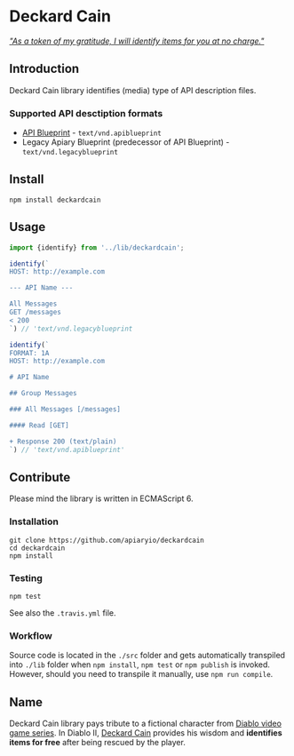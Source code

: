 # Deckard Cain

[*"As a token of my gratitude, I will identify items for you at no charge."*](https://www.youtube.com/watch?v=TEMCYmIYouE)

## Introduction

Deckard Cain library identifies (media) type of API description files.

### Supported API desctiption formats

- [API Blueprint](https://apiblueprint.org/) - `text/vnd.apiblueprint`
- Legacy Apiary Blueprint (predecessor of API Blueprint) - `text/vnd.legacyblueprint`

## Install

```
npm install deckardcain
```

## Usage

```javascript
import {identify} from '../lib/deckardcain';

identify(`
HOST: http://example.com

--- API Name ---

All Messages
GET /messages
< 200
`) // 'text/vnd.legacyblueprint

identify(`
FORMAT: 1A
HOST: http://example.com

# API Name

## Group Messages

### All Messages [/messages]

#### Read [GET]

+ Response 200 (text/plain)
`) // 'text/vnd.apiblueprint'
```

## Contribute

Please mind the library is written in ECMAScript 6.

### Installation

```
git clone https://github.com/apiaryio/deckardcain
cd deckardcain
npm install
```

### Testing

```
npm test
```

See also the `.travis.yml` file.

### Workflow

Source code is located in the `./src` folder and gets automatically transpiled into `./lib` folder when `npm install`, `npm test` or `npm publish` is invoked. However, should you need to transpile it manually, use `npm run compile`.

## Name

Deckard Cain library pays tribute to a fictional character from [Diablo video game series](https://en.wikipedia.org/wiki/Diablo_%28series%29). In Diablo II, [Deckard Cain](https://en.wikipedia.org/wiki/Characters_of_Diablo#Deckard_Cain) provides his wisdom and **identifies items for free** after being rescued by the player.
